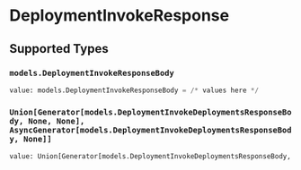 # DeploymentInvokeResponse


## Supported Types

### `models.DeploymentInvokeResponseBody`

```python
value: models.DeploymentInvokeResponseBody = /* values here */
```

### `Union[Generator[models.DeploymentInvokeDeploymentsResponseBody, None, None], AsyncGenerator[models.DeploymentInvokeDeploymentsResponseBody, None]]`

```python
value: Union[Generator[models.DeploymentInvokeDeploymentsResponseBody, None, None], AsyncGenerator[models.DeploymentInvokeDeploymentsResponseBody, None]] = /* values here */
```


